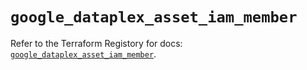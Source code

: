 # `google_dataplex_asset_iam_member`

Refer to the Terraform Registory for docs: [`google_dataplex_asset_iam_member`](https://registry.terraform.io/providers/hashicorp/google/4.78.0/docs/resources/dataplex_asset_iam_member).
